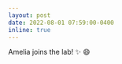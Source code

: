 ```yaml
---
layout: post
date: 2022-08-01 07:59:00-0400
inline: true
---
```


Amelia joins the lab! :sparkles: :smile:
